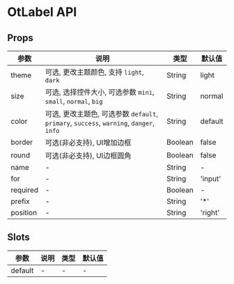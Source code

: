 # OtLabel API

## Props

| 参数 | 说明 | 类型 | 默认值 |
| --- | --- | --- | --- |
| theme | 可选, 更改主题颜色, 支持 `light`, `dark` | String | light |
| size | 可选, 选择控件大小, 可选参数 `mini`, `small`, `normal`, `big` | String | normal |
| color | 可选, 更改主题色, 可选参数 `default`, `primary`, `success`, `warning`, `danger`, `info` | String | default |
| border | 可选(非必支持), UI增加边框 | Boolean | false |
| round | 可选(非必支持), UI边框圆角 | Boolean | false |
| name | - | String | - |
| for | - | String | 'input' |
| required | - | Boolean | - |
| prefix | - | String | '*' |
| position | - | String | 'right' |

## Slots

| 参数 | 说明 | 类型 | 默认值 |
| --- | --- | --- | --- |
| default | - | - | - |

